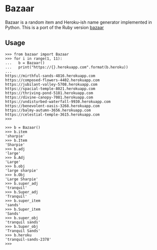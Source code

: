 # Bazaar

Bazaar is a random item and Heroku-ish name generator implemented in Python. This is a port of the Ruby version [bazaar][bazaar]

## Usage

	>>> from bazaar import Bazaar
	>>> for i in range(1, 11):
	...   b = Bazaar()
	...   print("https://{}.herokuapp.com".format(b.heroku))
	... 
	https://mirthful-sands-4816.herokuapp.com
	https://composed-flowers-4402.herokuapp.com
	https://jubilant-valley-5708.herokuapp.com
	https://spacial-temple-8021.herokuapp.com
	https://thriving-pond-5181.herokuapp.com
	https://divine-canopy-7081.herokuapp.com
	https://undisturbed-waterfall-9930.herokuapp.com
	https://benevolent-oasis-3268.herokuapp.com
	https://balmy-autumn-3656.herokuapp.com
	https://celestial-temple-3615.herokuapp.com
	>>> 

	>>> b = Bazaar()
	>>> b.item
	'sharpie'
	>>> b.Item
	'Sharpie'
	>>> b.adj
	'large'
	>>> b.Adj
	'Large'
	>>> b.obj
	'large sharpie'
	>>> b.Obj
	'Large Sharpie'
	>>> b.super_adj
	'tranquil'
	>>> b.Super_adj
	'Tranquil'
	>>> b.super_item
	'sands'
	>>> b.Super_item
	'Sands'
	>>> b.super_obj
	'tranquil sands'
	>>> b.Super_obj
	'Tranquil Sands'
	>>> b.heroku
	'tranquil-sands-2378'
	>>> 

[bazaar]: https://github.com/raycchan/bazaar
